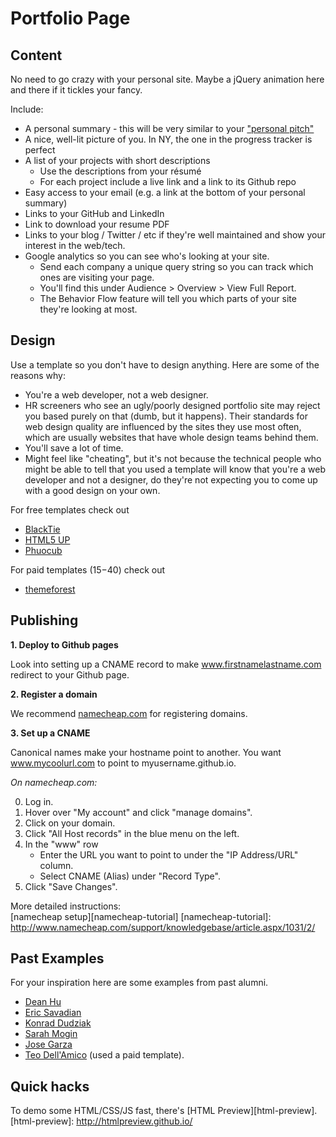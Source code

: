 # Portfolio Page

## Content

No need to go crazy with your personal site. Maybe a jQuery animation here and there if it tickles your fancy.

 Include:
* A personal summary - this will be very similar to your ["personal pitch"][personal-pitch]
* A nice, well-lit picture of you. In NY, the one in the progress tracker is perfect
* A list of your projects with short descriptions
    * Use the descriptions from your résumé
    * For each project include a live link and a link to its Github repo
* Easy access to your email (e.g. a link at the bottom of your personal summary)
* Links to your GitHub and LinkedIn
* Link to download your resume PDF
* Links to your blog / Twitter / etc if they're well maintained and show your interest in the web/tech.
* Google analytics so you can see who's looking at your site.
    * Send each company a unique query string so you can track which ones are visiting your page.
    * You'll find this under Audience > Overview > View Full Report.
    * The Behavior Flow feature will tell you which parts of your site they're looking at most.

[personal-pitch]: ./personal-pitch.md

## Design

  Use a template so you don't have to design anything. Here are some of the reasons why:
  * You're a web developer, not a web designer. 
  * HR screeners who see an ugly/poorly designed portfolio site may reject you based purely on that (dumb, but it happens). Their standards for web design quality are influenced by the sites they use most often, which are usually websites that have whole design teams behind them. 
  * You'll save a lot of time. 
  * Might feel like "cheating", but it's not because the technical people who might be able to tell that you used a template will know that you're a web developer and not a designer, do they're not expecting you to come up with a good design on your own.

  For free templates check out
  * [BlackTie][blacktie]
  * [HTML5 UP][html5-up]
  * [Phuocub][phuocub]

[blacktie]: http://www.blacktie.co/
[html5-up]: http://html5up.net/
[phuocub]: http://phuocub.com/2013/09/free-html5-css3-templates-free-download/

  For paid templates ($15-$40) check out
  * [themeforest][themeforest]

[themeforest]: http://themeforest.net/search?utf8=%E2%9C%93&term=personal


## Publishing

**1. Deploy to Github pages**

Look into setting up a CNAME record to make www.firstnamelastname.com redirect to your Github page.


**2. Register a domain**

We recommend [namecheap.com][namecheap] for registering domains.    

[namecheap]: http://www.namecheap.com/


**3. Set up a CNAME**

Canonical names make your hostname point to another. You want www.mycoolurl.com to point to myusername.github.io.


*On namecheap.com:*
 
0. Log in.
0. Hover over "My account" and click "manage domains".
0. Click on your domain.
0. Click "All Host records" in the blue menu on the left.
0. In the "www" row
    * Enter the URL you want to point to under the "IP Address/URL" column.    
    * Select CNAME (Alias) under "Record Type".    
0. Click "Save Changes".

More detailed instructions:    
[namecheap setup][namecheap-tutorial]
[namecheap-tutorial]: http://www.namecheap.com/support/knowledgebase/article.aspx/1031/2/


## Past Examples

For your inspiration here are some examples from past alumni.

* [Dean Hu][dean]
* [Eric Savadian][eric]
* [Konrad Dudziak][konrad]
* [Sarah Mogin][sarah]
* [Jose Garza][jose]
* [Teo Dell'Amico][teo] (used a paid template).

[dean]: http://www.deanhu.com/
[eric]: http://ericsavadian.com/
[konrad]: http://www.konrad-dudziak.com/
[sarah]: http://www.sarahmogin.com/
[jose]: http://www.jmgarza.info/#about-me
[teo]: http://www.dellamico.com

## Quick hacks

To demo some HTML/CSS/JS fast, there's [HTML Preview][html-preview].
[html-preview]: http://htmlpreview.github.io/
